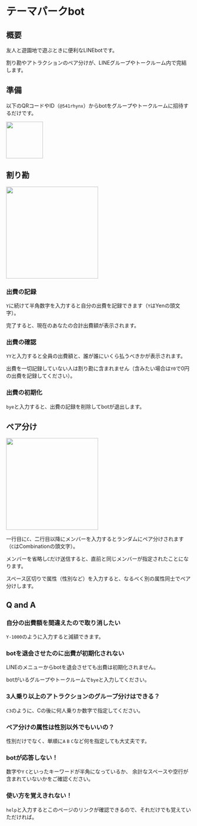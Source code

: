 # テーマパークbot

## 概要
友人と遊園地で遊ぶときに便利なLINEbotです。

割り勘やアトラクションのペア分けが、LINEグループやトークルーム内で完結します。

## 準備
以下のQRコードやID（`@541rhynx`）からbotをグループやトークルームに招待するだけです。

<img src="https://user-images.githubusercontent.com/26474260/69472396-f0b41c80-0dec-11ea-8520-f0f55cb9476c.png" width="100px">

## 割り勘
<img src="https://user-images.githubusercontent.com/26474260/76966746-c6710680-6969-11ea-9eef-97345d50239e.jpg" width="250px">

### 出費の記録
`Y`に続けて半角数字を入力すると自分の出費を記録できます（`Y`はYenの頭文字）。

完了すると、現在のあなたの合計出費額が表示されます。

### 出費の確認
`YY`と入力すると全員の出費額と、誰が誰にいくら払うべきかが表示されます。

出費を一切記録していない人は割り勘に含まれません（含みたい場合は`Y0`で0円の出費を記録してください）。

### 出費の初期化
`bye`と入力すると、出費の記録を削除してbotが退出します。

## ペア分け
<img src="https://user-images.githubusercontent.com/26474260/76966746-c6710680-6969-11ea-9eef-97345d50239e.jpg" width="250px">

一行目に`C`、二行目以降にメンバーを入力するとランダムにペア分けされます（`C`はCombinationの頭文字）。

メンバーを省略し`C`だけ送信すると、直前と同じメンバーが指定されたことになります。

スペース区切りで属性（性別など）を入力すると、なるべく別の属性同士でペア分けします。

## Q and A
### 自分の出費額を間違えたので取り消したい
`Y-1000`のように入力すると減額できます。

### botを退会させたのに出費が初期化されない
LINEのメニューからbotを退会させても出費は初期化されません。

botがいるグループやトークルームで`bye`と入力してください。

### 3人乗り以上のアトラクションのグループ分けはできる？
`C3`のように、Cの後に何人乗りか数字で指定してください。

### ペア分けの属性は性別以外でもいいの？
性別だけでなく、単順に`A` `B` `C`など何を指定しても大丈夫です。

### botが応答しない！
数字や`Y` `C`といったキーワードが半角になっているか、
余計なスペースや空行が含まれていないかをご確認ください。

### 使い方を覚えきれない！
`help`と入力するとこのページのリンクが確認できるので、それだけでも覚えていただければ。
